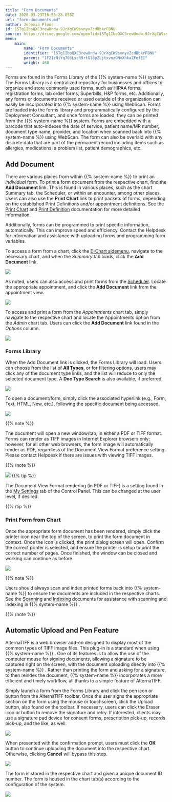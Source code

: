 ```yaml
---
title: "Form Documents"
date: 2020-03-23T16:56:28.858Z
url: "form-documents.md"
author: Jeremia Ploor
id: 1STg1IboQXC3rewUndw-9JrXgCW9svnyvZcdBbkrFBNU
source: https://drive.google.com/open?id=1STg1IboQXC3rewUndw-9JrXgCW9svnyvZcdBbkrFBNU
menu:
    main:
        name: "Form Documents"
        identifier: "1STg1IboQXC3rewUndw-9JrXgCW9svnyvZcdBbkrFBNU"
        parent: "1F21zNiYq703LscR9rtGl8pZLjtxvozONvXhkaZFefEI"
        weight: 460
---
```

Forms are found in the Forms Library of the {{% system-name %}} system. The Forms Library is a centralized repository for businesses and offices to organize and store commonly used forms, such as HIPAA forms, registration forms, lab order forms, Superbills, H&P forms, etc. Additionally, any forms or documents received or used outside of the organization can easily be incorporated into {{% system-name %}} using WebScan. Forms are loaded into the forms library and programmatically configured by the Deployment Consultant, and once forms are loaded, they can be printed from the {{% system-name %}} system. Forms are embedded with a barcode that auto-indexes the date of service, patient name/MR number, document type name, provider, and location when scanned back into {{% system-name %}} using WebScan. The form can also be overlaid with any discrete data that are part of the permanent record including items such as allergies, medications, a problem list, patient demographics, etc.

## Add Document

There are various places from within {{% system-name %}} to print an *individual* form. To print a form document from the respective chart, find the **Add Document** link. This is found in various places, such as the chart Summary tab, the Scheduler, or within an encounter, among other places. Users can also use the **Print Chart** link to print packets of forms, depending on the established Print Definitions and/or appointment definitions. See the [Print Chart](print-chart.md) and [Print Definition](print-definitions.md) documentation for more detailed information.

Additionally, forms can be programmed to print specific information, automatically. This can improve speed and efficiency. Contact the Helpdesk for information and assistance with uploading forms and programming form variables.

To access a form from a chart, click the [E-Chart sidemenu](https://system/?f=chart), navigate to the necessary chart, and when the *Summary* tab loads, click the **Add Document** link.

![](external_files/f972b9f819ef5087af49dbbbc2aa6e33.png)

As noted, users can also access and print forms from the [Scheduler](https://system/?func=scheduler#Now). Locate the appropriate appointment, and click the **Add Document** link from the appointment view.

![](external_files/77c32ec01c6520bdddae41484d423982.png)

To access and print a form from the *Appointments* chart tab, simply navigate to the respective chart and locate the Appointments option from the *Admin* chart tab. Users can click the **Add Document** link found in the *Options* column.

![](external_files/aa1865c36d74e0f09ac972e349cfd6b0.png)

### Forms Library

When the Add Document link is clicked, the Forms Library will load. Users can choose from the list of **All Types**, or for filtering options, users may click any of the document type links, and the list will reduce to only the selected document type. A **Doc Type Search** is also available, if preferred.

![](external_files/a0f5d61235e67e9bf1d3b605b7db3fda.png)

To open a document/form, simply click the associated hyperlink (e.g., Form, Text, HTML, New, etc.), following the specific document being accessed.

![](external_files/f1537d999cbd2f375e733dd5857a615b.png)

{{% note %}}

The document will open a new window/tab, in either a PDF or TIFF format. Forms can render as TIFF images in Internet Explorer browsers only; however, for all other web browsers, the form image will automatically render as PDF, regardless of the Document View Format preference setting. Please contact Helpdesk if there are issues with viewing TIFF images.

{{% /note %}}


![](external_files/dec6425b46ae6d641d88de4d0038c61e.png)
{{% tip %}}

The Document View Format rendering (in PDF or TIFF) is a setting found in the [My Settings](https://system/?f=admin&tabmodule=admin&tabselect=My+Settings) tab of the Control Panel. This can be changed at the user level, if desired.

{{% /tip %}}


### Print Form from Chart

Once the appropriate form document has been rendered, simply click the printer icon near the top of the screen, to print the form document in context. Once the icon is clicked, the print dialog screen will open. Confirm the correct printer is selected, and ensure the printer is setup to print the correct number of pages. Once finished, the window can be closed and working can continue as before.

![](external_files/d106a7acc3ee936a3c2c06f2fe48fe6f.png)

{{% note %}}

Users should always scan and index printed forms back into {{% system-name %}} to ensure the documents are included in the respective charts. See the [Scanning](scanning.md) and [Indexing](indexing.md) documents for assistance with scanning and indexing in {{% system-name %}} .

{{% /note %}}


## Automatic Upload and Pen Feature

AlternaTIFF is a web browser add-on designed to display most of the common types of TIFF image files. This plug-in is a standard when using {{% system-name %}} . One of its features is to allow the use of the computer mouse for signing documents, allowing a signature to be captured right on the screen, with the document uploading directly into {{% system-name %}} . Rather than printing the form and asking for a signature, to then reindex the document, {{% system-name %}} incorporates a more efficient and timely workflow, all thanks to a simple feature of AlternaTIFF.

Simply launch a form from the Forms Library and click the pen icon or button from the AlternaTIFF toolbar. Once the user signs the appropriate section on the form using the mouse or touchscreen, click the Upload button, also found on the toolbar. If necessary, users can click the Eraser icon or button to remove the signature and retry. If interested, clients may use a signature pad device for consent forms, prescription pick-up, records pick-up, and the like, as well.

![](external_files/7c773431235334b1aadd4ea6ff80226f.png)

When presented with the confirmation prompt, users must click the **OK** button to continue uploading the document into the respective chart. Otherwise, clicking **Cancel** will bypass this step.

![](external_files/7245f14393a6289e29765e13c9b821a4.png)

The form is stored in the respective chart and given a unique document ID number. The form is housed in the chart tab(s) according to the configuration of the system.

![](external_files/5c61923b789cb50eed7449beba2faa92.png)

